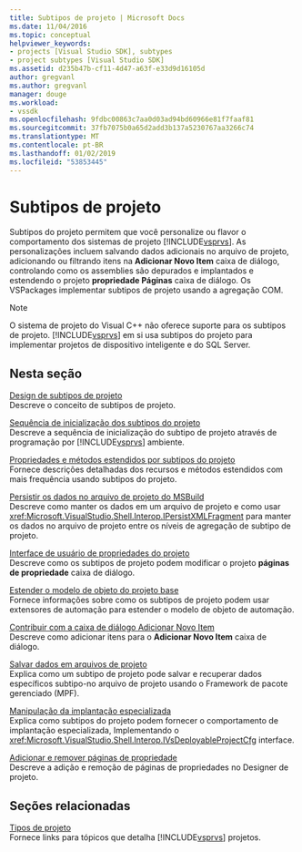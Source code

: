 ```yaml
---
title: Subtipos de projeto | Microsoft Docs
ms.date: 11/04/2016
ms.topic: conceptual
helpviewer_keywords:
- projects [Visual Studio SDK], subtypes
- project subtypes [Visual Studio SDK]
ms.assetid: d235b47b-cf11-4d47-a63f-e33d9d16105d
author: gregvanl
ms.author: gregvanl
manager: douge
ms.workload:
- vssdk
ms.openlocfilehash: 9fdbc00863c7aa0d03ad94bd60966e81f7faaf81
ms.sourcegitcommit: 37fb7075b0a65d2add3b137a5230767aa3266c74
ms.translationtype: MT
ms.contentlocale: pt-BR
ms.lasthandoff: 01/02/2019
ms.locfileid: "53853445"
---
```

# <a name="project-subtypes"></a>Subtipos de projeto
Subtipos do projeto permitem que você personalize ou flavor o comportamento dos sistemas de projeto [!INCLUDE[vsprvs](../../code-quality/includes/vsprvs_md.md)]. As personalizações incluem salvando dados adicionais no arquivo de projeto, adicionando ou filtrando itens na **Adicionar Novo Item** caixa de diálogo, controlando como os assemblies são depurados e implantados e estendendo o projeto **propriedade Páginas** caixa de diálogo. Os VSPackages implementar subtipos de projeto usando a agregação COM.  
  
> [!NOTE]
>  O sistema de projeto do Visual C++ não oferece suporte para os subtipos de projeto. [!INCLUDE[vsprvs](../../code-quality/includes/vsprvs_md.md)] em si usa subtipos do projeto para implementar projetos de dispositivo inteligente e do SQL Server.  
  
## <a name="in-this-section"></a>Nesta seção  
 [Design de subtipos de projeto](../../extensibility/internals/project-subtypes-design.md)  
 Descreve o conceito de subtipos de projeto.  
  
 [Sequência de inicialização dos subtipos do projeto](../../extensibility/internals/initialization-sequence-of-project-subtypes.md)  
 Descreve a sequência de inicialização do subtipo de projeto através de programação por [!INCLUDE[vsprvs](../../code-quality/includes/vsprvs_md.md)] ambiente.  
  
 [Propriedades e métodos estendidos por subtipos do projeto](../../extensibility/internals/properties-and-methods-extended-by-project-subtypes.md)  
 Fornece descrições detalhadas dos recursos e métodos estendidos com mais frequência usando subtipos do projeto.  
  
 [Persistir os dados no arquivo de projeto do MSBuild](../../extensibility/internals/persisting-data-in-the-msbuild-project-file.md)  
 Descreve como manter os dados em um arquivo de projeto e como usar <xref:Microsoft.VisualStudio.Shell.Interop.IPersistXMLFragment> para manter os dados no arquivo de projeto entre os níveis de agregação de subtipo de projeto.  
  
 [Interface de usuário de propriedades do projeto](../../extensibility/internals/project-property-user-interface.md)  
 Descreve como os subtipos de projeto podem modificar o projeto **páginas de propriedade** caixa de diálogo.  
  
 [Estender o modelo de objeto do projeto base](../../extensibility/internals/extending-the-object-model-of-the-base-project.md)  
 Fornece informações sobre como os subtipos de projeto podem usar extensores de automação para estender o modelo de objeto de automação.  
  
 [Contribuir com a caixa de diálogo Adicionar Novo Item](../../extensibility/internals/contributing-to-the-add-new-item-dialog-box.md)  
 Descreve como adicionar itens para o **Adicionar Novo Item** caixa de diálogo.  
  
 [Salvar dados em arquivos de projeto](../../extensibility/saving-data-in-project-files.md)  
 Explica como um subtipo de projeto pode salvar e recuperar dados específicos subtipo-no arquivo de projeto usando o Framework de pacote gerenciado (MPF).  
  
 [Manipulação da implantação especializada](../../extensibility/internals/handling-specialized-deployment.md)  
 Explica como subtipos do projeto podem fornecer o comportamento de implantação especializada, Implementando o <xref:Microsoft.VisualStudio.Shell.Interop.IVsDeployableProjectCfg> interface.  
  
 [Adicionar e remover páginas de propriedade](../../extensibility/adding-and-removing-property-pages.md)  
 Descreve a adição e remoção de páginas de propriedades no Designer de projeto.  
  
## <a name="related-sections"></a>Seções relacionadas  
 [Tipos de projeto](../../extensibility/internals/project-types.md)  
 Fornece links para tópicos que detalha [!INCLUDE[vsprvs](../../code-quality/includes/vsprvs_md.md)] projetos.